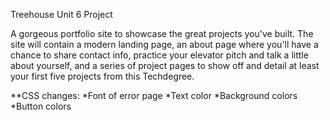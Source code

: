 Treehouse Unit 6 Project

A gorgeous portfolio site to showcase the great projects you've built. The site will contain a modern landing page, an about page where you'll have a chance to share contact info, practice your elevator pitch and talk a little about yourself, and a series of project pages to show off and detail at least your first five projects from this Techdegree.

**CSS changes:
  *Font of error page
  *Text color
  *Background colors
  *Button colors
